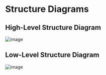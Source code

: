 # Structure Diagrams
## High-Level Structure Diagram
![image](https://user-images.githubusercontent.com/80700297/115003817-cb352080-9ec3-11eb-8256-642306f5253e.png)

## Low-Level Structure Diagram

![image](https://user-images.githubusercontent.com/80700297/114827977-f5fd7700-9de6-11eb-93da-108ed8577a8f.png)



